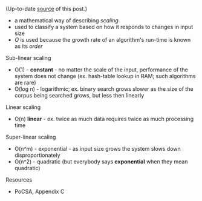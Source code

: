 (Up-to-date [source](https://github.com/jreisinger/blog/blob/master/posts/big-o-notation.md) of this post.)

* a mathematical way of describing *scaling*
* used to classify a system based on how it responds to changes in input size
* *O* is used because the growth rate of an algorithm's run-time is known as its
    *order*

Sub-linear scaling
* O(1) - **constant** - no matter the scale of the input, performance of the system
    does not change (ex. hash-table lookup in RAM; such algorithms are rare)
* O(log n) - logarithmic; ex. binary search grows slower as the size of the
    corpus being searched grows, but less then linearly

Linear scaling
* O(n) **linear** - ex. twice as much data requires twice as much processing time

Super-linear scaling
* O(n^m) - exponential - as input size grows the system slows down
    disproportionately
* O(n^2) - quadratic (but everybody says **exponential** when they mean quadratic)

Resources

* PoCSA, Appendix C
